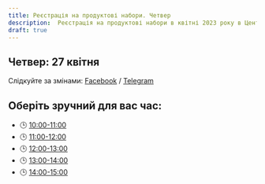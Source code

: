 ```yaml
---
title: Реєстрація на продуктові набори. Четвер
description:  Реєстрація на продуктові набори в квітні 2023 року в Центрі підтримки ВПО "24" Благодійного фонду "Шелтер Плюс" у Кривому Розі за адресою вулиця Маккейна, 24 
draft: true
---
```

## Четвер: 27 квітня

Слідкуйте за змінами: [Facebook](https://fb.com/supportcenter24) / [Telegram](https://t.me/centervpo24)

## Оберіть зручний для вас час:
- 🕒 [10:00-11:00](https://forms.gle/UFYKtQN8HAPq7aDx7)
- 🕒 [11:00-12:00](https://forms.gle/ZkEzHT5bdGzmPJFP8)
- 🕒 [12:00-13:00](https://forms.gle/uThDuLHr2VYydqZ27)
- 🕒 [13:00-14:00](https://forms.gle/KFxkm9F9ctNkjhau5)
- 🕒 [14:00-15:00](https://forms.gle/4mN5g6w68FdUvfHE8)